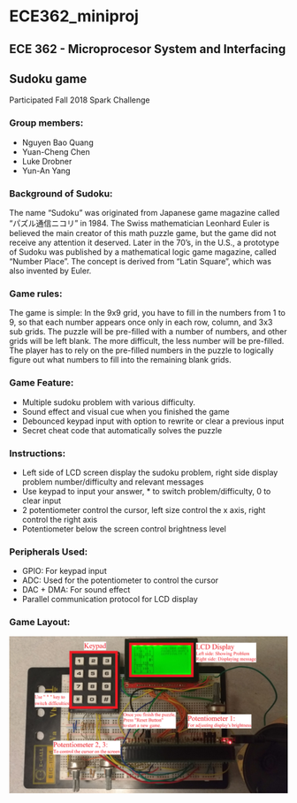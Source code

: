 # ECE362_miniproj
## ECE 362 - Microprocesor System and Interfacing
## Sudoku game
Participated Fall 2018 Spark Challenge
### Group members:
* Nguyen Bao Quang
* Yuan-Cheng Chen
* Luke Drobner
* Yun-An Yang

### Background of Sudoku:
The name “Sudoku” was originated from Japanese game magazine called “パズル通信ニコリ” in 1984.
The Swiss mathematician Leonhard Euler is believed the main creator of this math puzzle game, but the game did not receive any attention it deserved. Later in the 70’s, in the U.S., a prototype of Sudoku was published by a mathematical logic game magazine, called “Number Place”. The concept is derived from “Latin Square”, which was also invented by Euler.

### Game rules:
The game is simple: In the 9x9 grid, you have to fill in the numbers from 1 to 9, so that each number appears once only in each row, column, and 3x3 sub grids.
The puzzle will be pre-filled with a number of numbers, and other grids will be left blank. The more difficult, the less number will be pre-filled. The player has to rely on the pre-filled numbers in the puzzle to logically figure out what numbers to fill into the remaining blank grids.

### Game Feature:
* Multiple sudoku problem with various difficulty.
* Sound effect and visual cue when you finished the game
* Debounced keypad input with option to rewrite or clear a previous input
* Secret cheat code that automatically solves the puzzle
### Instructions:
* Left side of LCD screen display the sudoku problem, right side display problem number/difficulty and relevant messages
* Use keypad to input your answer, * to switch problem/difficulty, 0 to clear input
* 2 potentiometer control the cursor, left size control the x axis, right control the right axis
* Potentiometer below the screen control brightness level
	
### Peripherals Used:
* GPIO: For keypad input
* ADC: Used for the potentiometer to control the cursor
* DAC + DMA: For sound effect
* Parallel communication protocol for LCD display

### Game Layout:
![game_layout](https://raw.githubusercontent.com/baoquang98/ECE362_miniproj/master/miniproject_pic.png)


